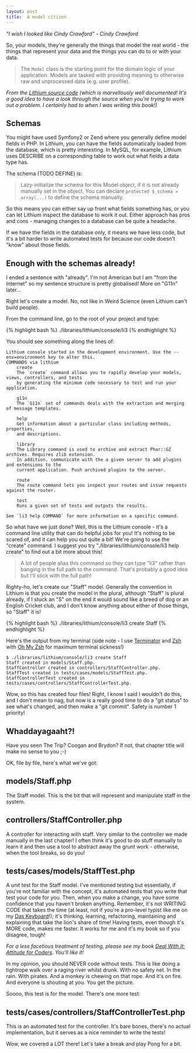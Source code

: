 ```yaml
---
layout: post
title:  A model citizen
---
```


_"I wish I looked like Cindy Crawford" - Cindy Crawford_

So, your models, they're generally the things that model the real world - the things that represent your data and the things you can do to or with your data.

> The `Model` class is the starting point for the domain logic of your application.
> Models are tasked with providing meaning to otherwise raw and unprocessed data (e.g.
> user profile).

_From the [Lithium source code](https://github.com/UnionOfRAD/lithium/blob/master/data/Model.php) (which is marvellously well documented! It's a good idea to have a look through the source when you're trying to work out a problem. I certainly had to when I was writing this book!)_

## Schemas

You might have used Symfony2 or Zend where you generally define model fields in PHP. In Lithium, you can have the fields automatically loaded from the database, which is pretty interesting. In MySQL, for example, Lithium uses DESCRIBE on a corresponding table to work out what fields a data type has.

The schema (TODO DEFINE) is:

> Lazy-initialize the schema for this Model object, if it is not already manually set in the object. You can declare `protected $_schema = array(...)` to define the schema manually.

So this means you can either say up front what fields something has, or you can let Lithium inspect the database to work it out. Either approach has pros and cons - managing changes to a database can be quite a headache.

If we have the fields in the database only, it means we have less code, but it's a bit harder to write automated tests for because our code doesn't "know" about those fields.

## Enough with the schemas already!

I ended a sentence with "already". I'm not American but I am "from the Internet" so my sentence structure is pretty globalised! More on "G11n" later...

Right let's create a model. No, not like in Weird Science (even Lithium can't build people).

From the command line, go to the root of your project and type:

{% highlight bash %}
./libraries/lithium/console/li3
{% endhighlight %}

You should see something along the lines of:

	Lithium console started in the development environment. Use the --env=environment key to alter this.
	COMMANDS via lithium
		create
		The `create` command allows you to rapidly develop your models, views, controllers, and tests
		by generating the minimum code necessary to test and run your application.

		g11n
		The `G11n` set of commands deals with the extraction and merging of message templates.

		help
		Get information about a particular class including methods, properties,
		and descriptions.

		library
		The Library command is used to archive and extract Phar::GZ archives. Requires zlib extension.
		In addition, communicate with the a given server to add plugins and extensions to the
		current application. Push archived plugins to the server.

		route
		The route command lets you inspect your routes and issue requests against the router.

		test
		Runs a given set of tests and outputs the results.

	See `li3 help COMMAND` for more information on a specific command.

So what have we just done? Well, this is the Lithium console - it's a command line utility that can do helpful jobs for you! It's nothing to be scared of, and it can help you out quite a bit! We're going to use the "create" command. I suggest you try "./libraries/lithium/console/li3 help create" to find out a bit more about this!

> A lot of people alias this command so they can type "li3" rather than banging in the full path to the command. That's probably a good idea but I'll stick with the full path!

Righty-ho, let's create our "Staff" model. Generally the convention in Lithium is that you create the model in the plural, although "Staff" is plural already, if I stuck an "S" on the end it would sound like a breed of dog or an English Cricket club, and I don't know anything about either of those things, so "Staff" it is!

{% highlight bash %}
./libraries/lithium/console/li3 create Staff
{% endhighlight %}

Here's the output from my terminal (side note - I use [Terminator](http://gnometerminator.blogspot.co.uk/p/introduction.html) and [Zsh](http://www.zsh.org/) with [Oh My Zsh](https://github.com/robbyrussell/oh-my-zsh) for maximum terminal sickness!)

	$ ./libraries/lithium/console/li3 create Staff
	Staff created in models/Staff.php.
	StaffController created in controllers/StaffController.php.
	StaffTest created in tests/cases/models/StaffTest.php.
	StaffControllerTest created in tests/cases/controllers/StaffControllerTest.php.

Wow, so this has created four files! Right, I know I said I wouldn't do this, and I don't mean to nag, but now is a really good time to do a "git status" to see what's changed, and then make a "git commit". Safety is number 1 priority!

## Whaddayagaaht?!

Have you seen The Trip? Coogan and Brydon? If not, that chapter title will make no sense to you ;-)

OK, file by file, here's what we've got:

## models/Staff.php

The Staff model. This is the bit that will represent and manipulate staff in the system.

## controllers/StaffController.php

A controller for interacting with staff. Very similar to the controller we made manually in the last chapter! I often think it's good to do stuff manually to learn it and then use a tool to abstract away the grunt work - otherwise, when the tool breaks, so do you!

## tests/cases/models/StaffTest.php

A unit test for the Staff model. I've mentioned testing but essentially, if you're not familiar with the concept, it's automated tests that you write that test your code for you. Then, when you make a change, you have some confidence that you haven't broken anything. Remember, it's not WRITING CODE that takes the time (at least, not if you're a pro-level typist like me on my [Das Keyboard](http://shop.daskeyboard.com/)!); it's thinking, learning, refactoring, maintaining and explaining that take the lion's share of time! Having tests, even though it's MORE code, makes me faster. It works for me and it's my book so if you disagree, tough!

_For a less facetious treatment of testing, please see my book [Deal With It: Attitude for Coders](https://leanpub.com/dealwithit/). You'll like it!_

In my opinion, you should NEVER code without tests. This is like doing a tightrope walk over a raging river whilst drunk. With no safety net. In the rain. With pirates. And a monkey is chewing on that rope. And it's on fire. And everyone is shouting at you. You get the picture.

Soooo, this test is for the model. There's one more test:

## tests/cases/controllers/StaffControllerTest.php

This is an automated test for the controller. It's bare bones, there's no actual implementation, but it serves as a nice reminder to write the tests!

Wow, we covered a LOT there! Let's take a break and play Pong for a bit.